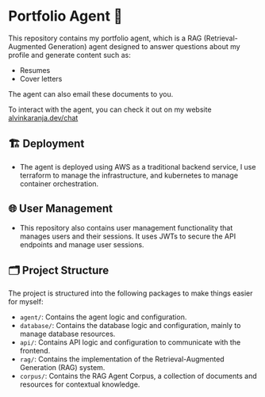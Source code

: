 # Portfolio Agent 🤖

This repository contains my portfolio agent, which is a RAG (Retrieval-Augmented Generation) agent designed to answer questions about my profile and generate content such as:

- Resumes
- Cover letters

The agent can also email these documents to you.

To interact with the agent, you can check it out on my website [alvinkaranja.dev/chat](https://www.alvinkaranja.dev/chat)

<!-- For a detailed explanation of how the agent works, you can refer to my blog post [link](https://www.alvinkaranja.dev/blog/portfolio-agent). -->

## 🏗️ Deployment

- The agent is deployed using AWS as a traditional backend service, I use terraform to manage the infrastructure, and kubernetes to manage container orchestration.

## 🌐 User Management

- This repository also contains user management functionality that manages users and their sessions. It uses JWTs to secure the API endpoints and manage user sessions.

## 🗂️ Project Structure 

The project is structured into the following packages to make things easier for myself:

- `agent/`: Contains the agent logic and configuration.
- `database/`: Contains the database logic and configuration, mainly to manage database resources.
- `api/`: Contains API logic and configuration to communicate with the frontend.
- `rag/`: Contains the implementation of the Retrieval-Augmented Generation (RAG) system.
- `corpus/`: Contains the RAG Agent Corpus, a collection of documents and resources for contextual knowledge.